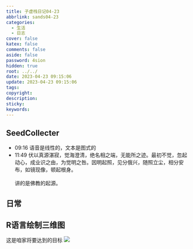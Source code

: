 ```yaml
---
title: 子虚栈日记04-23
abbrlink: sands04-23
categories:
  - 生活
  - 日志
cover: false
katex: false
comments: false
aside: false
password: 4sion
hidden: true
root: ../../
date: 2023-04-23 09:15:06
update: 2023-04-23 09:15:06
tags:
copyright:
description:
sticky:
keywords:
---
```


## SeedCollecter
- 09:16 语音是线性的，文本是图式的
- 11:49 伏以真源湛寂，觉海澄清，绝名相之端，无能所之迹。最初不觉，忽起动心，成业识之由，为觉明之咎。因明起照，见分俄兴，随照立尘，相分安布，如镜现像，顿起根身。<br><br>讲的是佛教的起源。



## 日常

## R语言绘制三维图
这是咱家将要达到的目标
![](https://pic.si-on.top/2023/04/20230423222447.png)
